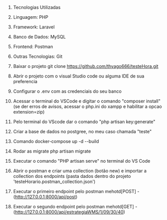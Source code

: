 1.	Tecnologias Utilizadas
2.	Linguagem: PHP
3.	Framework: Laravel
4.	Banco de Dados: MySQL
5.	Frontend: Postman
6.	Outras Tecnologias: Git


1.	Baixar o projeto git clone https://github.com/thyago666/testeHora.git
2.	Abrir o projeto com o visual Studio code ou alguma IDE de sua preferencia
3.	Configurar o .env com as credenciais do seu banco
4.	Acessar o terminal do VSCode e digitar o comando "composer install" (se der erros de avisos, acessar o php.ini do xampp e habilitar a opcao extension=zip)
5.	Pelo terminal do VScode dar o comando "php artisan key:generate"
6.	Criar a base de dados no postgree, no meu caso chamada "teste"
7.	Comando docker-compose up -d --build
8.	Rodar as migrate php artisan migrate
9.	Executar o comando "PHP artisan serve" no terminal do VS Code
10.	Abrir o postman e criar uma collection (botão new) e importar a collection dos endpoints (pasta dados dentro do projeto 'testeHorario.postman_collection.json')
11.	Executar o primeiro endpoint pelo postman mehotd[POST] - (http://127.0.0.1:8000/api/post)
12.	Executar o segundo endpoint pelo postman mehotd[GET] - (http://127.0.0.1:8000/api/estrategiaWMS/1/09/30/40)

